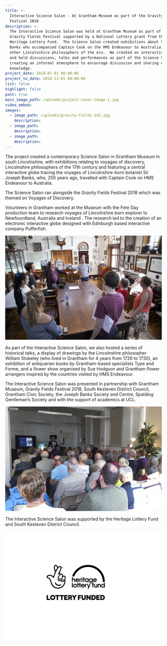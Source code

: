 ```yaml
---
title: >-
  Interactive Science Salon - At Grantham Museum as part of the Gravity Fields
  Festival 2018
description: >-
  The Interactive Science Salon was held at Grantham Museum as part of the
  Gravity Fields Festival supported by a National Lottery grant from the
  Heritage Lottery Fund.  The Science Salon created exhibitions about Sir Joseph
  Banks who accompanied Captain Cook on the HMS Endeavour to Australia, and
  other Lincolnshire philosophers of the era.  We created an interactive globe
  and held discussions, talks and performances as part of the Science Salon,
  creating an informal atmosphere to encourage discussion and sharing of
  knowledge.
project_date: 2018-07-01 00:00:00
project_to_date: 2018-12-01 00:00:00
list: false
highlight: false
past: true
main_image_path: /uploads/project-cover-image-1.jpg
video_embed:
images:
  - image_path: /uploads/gravity-fields-141.jpg
    description:
  - image_path:
    description:
  - image_path:
    description:
---
```


The project created a contemporary Science Salon in Grantham Museum in south Lincolnshire, with exhibitions relating to voyages of discovery, Lincolnshire philosophers of the 17th century and featuring a central interactive globe tracing the voyages of Lincolnshire-born botanist Sir Joseph Banks, who, 250 years ago, travelled with Captain Cook on HMS Endeavour to Australia.

The Science Salon ran alongside the Gravity Fields Festival 2018 which was themed on Voyages of Discovery.

Volunteers in Grantham worked at the Museum with the Fete Day production team to research voyages of Lincolnshire born explorer to Newfoundland, Australia and Iceland . The research led to the creation of an electronic interactive globe designed with Edinburgh based interactive company Pufferfish.

![](/uploads/hlf-image-15.jpg)

As part of the Interactive Science Salon, we also hosted a series of historical talks, a display of drawings by the Lincolnshire philosopher William Stukeley (who lived in Grantham for 4 years from 1726 to 1730), an exhibition of antiquarian books by Grantham-based specialists Type and Forme, and a flower show organised by Sue Hodgson and Grantham flower arrangers inspired by the countries visited by HMS Endeavour.

The Interactive Science Salon was presented in partnership with Grantham Museum, Gravity Fields Festival 2018, South Kesteven District Council, Grantham Civic Society, the Joseph Banks Society and Centre, Spalding Gentleman’s Society and with the support of academics at UCL.

![](/uploads/gravity-fields-131.jpg)

The Interactive Science Salon was supported by the Heritage Lottery Fund and South Kesteven District Council.

![](/uploads/english-compact-cmyk-1.jpg)